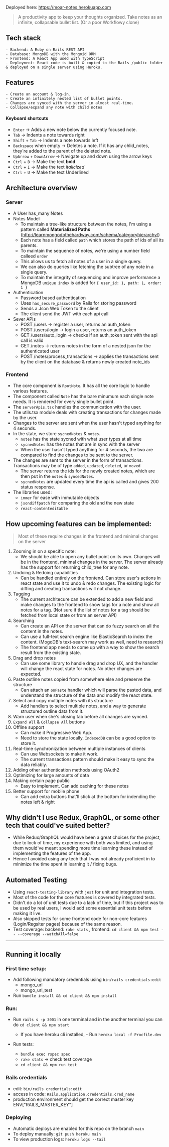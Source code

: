 Deployed here: https://moar-notes.herokuapp.com

> A productivity app to keep your thoughts organized. Take notes as an infinite, collapsable bullet list. 
> (Or a poor Workflowy clone)

## Tech stack
    - Backend: A Ruby on Rails REST API
    - Database: MongoDB with the Mongoid ORM
    - Frontend: A React App used with TypeScript
    - Deployment: React code is built & copied to the Rails /public folder & deployed on a single server using Heroku.

## Features
    - Create an account & log-in.
    - Create an infinitely nested list of bullet points.
    - Changes are synced with the server in almost real-time.
    - Collapse/expand any note with child notes
#### Keyboard shortcuts
- `Enter` -> Adds a new note below the currently focused note.
- `Tab` -> Indents a note towards right
- `Shift` + `Tab` -> Indents a note towards left
- `Backspace` when empty -> Deletes a note. If it has any chlid_notes, they're added to the parent of the deleted note.
- `UpArrow` + `DownArrow` -> Navigate up and down using the arrow keys
- `Ctrl` + `B` -> Make the text **bold**
- `Ctrl` + `I` -> Make the text *italicized*
- `Ctrl` + `U` -> Make the text Underlined

## **Architecture overview**
### **Server**
- A User has_many Notes
- Notes Model
    - To maintain a tree-like structure between the notes, I'm using a pattern called **Materialized Paths** (http://learnmongodbthehardway.com/schema/categoryhierarchy/)
    - Each note has a field called `path` which stores the path of ids of all its parents.
    - To maintain the sequence of notes, we're using a number field calleed `order`
    - This allows us to fetch all notes of a user in a single query.
    - We can also do queries like fetching the subtree of any note in a single query.
    - To maintain the integrity of sequencing and improve performance a MongoDB `unique index` is added for `{ user_id: 1, path: 1, order: 1 }`
- Authentication
    - Password based authentication
    - Uses `has_secure_password` by Rails for storing password
    - Sends a Json Web Token to the client
    - The client send the JWT with each api call
- Sever APIs
    - POST /users -> register a user, returns an auth_token
    - POST /users/login -> login a user, returns an auth_token
    - GET /users/auto_login -> checks if an auth_token sent with the api call is valid
    - GET /notes -> returns notes in the form of a nested json for the authenticated user
    - POST /notes/process_transactions -> applies the transactions sent by the client on the database & returns newly created note_ids

### **Frontend**
- The core component is `RootNote`. It has all the core logic to handle various features.
- The component called `Note` has the bare minumum each single note needs. It is rendered for every single bullet point.
- The `serverApis.tsx` handles the communication with the user.
- The utils.tsx module deals with creating transactions for changes made by the user.
- Changes to the server are sent when the user hasn't typed anything for 4 seconds.
- In the state, we store `sycnedNotes` & `notes`.
    - `notes` has the state sycned with what user types at all time
    - `sycnedNotes` has the notes that are in sync with the server
    - When the user hasn't typed anything for 4 seconds, the two are compared to find the changes to be sent to the server.
- The changes are sent to the server in the form of transactions. Transactions may be of type `added`, `updated`, `deleted`, or `moved`
    - The server returns the ids for the newly created notes, which are then put in the `notes` & `syncedNotes`.
    - `sycnedNotes` are updated every time the api is called and gives 200 status response.
- The libraries used:
    - `immer` for ease with immutable objects
    - `jsondiffpatch` for comparing the old and the new state
    - `react-contenteditable`

## How upcoming features can be implemented:
> Most of these require changes in the frontend and minimal changes on the server
1. Zooming in on a specific note:
    - We should be able to open any bullet point on its own. Changes will be in the frontend, minimal changes in the server. The server already has the support for returning child_tree for any note.
2. Undoing & Redoing capabilities
    - Can be handled entirely on the frontend. Can store user's actions in react state and use it to undo & redo changes. The existing logic for diffing and creating transactions will not change.
3. Tagging
    - The current architecure can be extended to add a new field and make changes to the frontend to show tags for a note and show all notes for a tag. (Not sure if the list of notes for a tag should be fetched from local state or from an server API)
4. Searching
    - Can create an API on the server that can do fuzzy search on all the content in the notes.
    - Can use a full-text search engine like ElasticSearch to index the content. (MogoDB's text-search may work as well, need to research)
    - The frontend app needs to come up with a way to show the search result from the existing state.
5. Drag and drop notes
    - Can use some library to handle drag and drop UX, and the handler will change the react state for notes. No other changes are expected.
6. Paste outline notes copied from somewhere else and preserve the structure
    - Can attach an `onPaste` handler which will parse the pasted data, and understand the structure of the data and modify the react state.
7. Select and copy multiple notes with its structure
    - Add handlers to select multiple notes, and a way to generate structured outline data from it.
8. Warn user when she's closing tab before all changes are synced.
9. `Expand All` & `Collapse All` buttons
9. Offline support
    - Can make it Progressive Web App.
    - Need to store the state locally. `IndexedDB` can be a good option to store it.
10. Real-time synchronization between multiple instances of clients
    - Can use Websockets to make it work.
    - The current transactions pattern should make it easy to sync the data reliably.
11. Adding other authentication methods using OAuth2
12. Optimizing for large amounts of data
13. Making certain page public
    - Easy to implement. Can add caching for these notes
14. Better support for mobile phone
    - Can add extra buttons that'll stick at the bottom for indending the notes left & right

## Why didn't I use Redux, GraphQL, or some other tech that could've suited better?
- While Redux/GraphQL would have been a great choices for the project, due to lock of time, my experience with both was limited, and using them would've meant spending more time learning these instead of implementing the features of the app.
- Hence I avoided using any tech that I was not already proficient in to minimize the time spent in learning it / fixing bugs.

## Automated Testing
- Using `react-testing-library` with `jest` for unit and integration tests.
- Most of the code for the core features is covered by integrated tests.
- Didn't do a lot of unit tests due to a lack of time, but if this project was to be used by real users, I would add some essential unit tests before making it live.
- Also skipped tests for some frontend code for non-core features (Login/Regsiter pages) because of the same reason.
- Test coverage: backend: `rake stats` , frontend: `cd client && npm test -- --coverage --watchAll=false`
------------------------------
## **Running it locally**
### First time setup:
- Add following mandatory credentials using `bin/rails credentials:edit`
    - mongo_url
    - mongo_url_test
- Run `bundle install && cd client && npm install`

### Run:
- Run `rails s -p 3001` in one terminal and in the another terminal you can do `cd client && npm start`
    - If you have heroku cli installed, - Run `heroku local -f Procfile.dev`

- Run tests:
    - `bundle exec rspec spec`
    - `rake stats` -> check test coverage
    - `cd client && npm run test`

### Rails credentials
- edit: `bin/rails credentials:edit`
- access in code: `Rails.application.credentials.cred_name`
- production environment should get the correct master key ENV["RAILS_MASTER_KEY"]

### Deploying
- Automatic deploys are enabled for this repo on the branch `main`
- To deploy manually: `git push heroku main`
- To view production logs: `heroku logs --tail`
